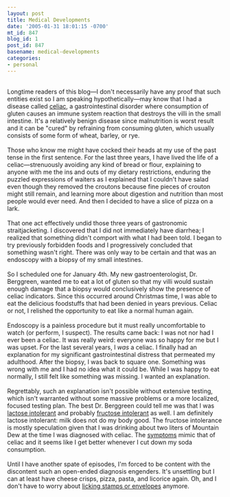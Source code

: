 ```yaml
---
layout: post
title: Medical Developments
date: '2005-01-31 18:01:15 -0700'
mt_id: 847
blog_id: 1
post_id: 847
basename: medical-developments
categories:
- personal
---
```

<br />Longtime readers of this blog&#x2014;I don't necessarily have any proof that such entities exist so I am speaking hypothetically&#x2014;may know that I had a disease called <a href="http://www.celiac.com/">celiac</a>, a gastrointestinal disorder where consumption of gluten causes an immune system reaction that destroys the villi in the small intestine. It's a relatively benign disease since malnutrition is worst result and it can be "cured" by refraining from consuming gluten, which usually consists of some form of wheat, barley, or rye.<br /><br />Those who know me might have cocked their heads at my use of the past tense in the first sentence. For the last three years, I have lived the life of a celiac&#x2014;strenuously avoiding any kind of bread or flour, explaining to anyone with me the ins and outs of my dietary restrictions, enduring the puzzled expressions of waiters as I explained that I couldn't have salad even though they removed the croutons because fine pieces of crouton might still remain, and learning more about digestion and nutrition than most people would ever need. And then I decided to have a slice of pizza on a lark.<br /><br />That one act effectively undid those three years of gastronomic straitjacketing. I discovered that I did not immediately have diarrhea; I realized that something didn't comport with what I had been told. I began to try previously forbidden foods and I progressively concluded that something wasn't right. There was only way to be certain and that was an endoscopy with a biopsy of my small intestines.<br /><br />So I scheduled one for January 4th. My new gastroenterologist, Dr. Berggreen, wanted me to eat a lot of gluten so that my villi would sustain enough damage that a biopsy would conclusively show the presence of celiac indicators. Since this occurred around Christmas time, I was able to eat the delicious foodstuffs that had been denied in years previous. Celiac or not, I relished the opportunity to eat like a normal human again.<br /><br />Endoscopy is a painless procedure but it must really uncomfortable to watch (or perform, I suspect). The results came back: I was not nor had I ever been a celiac. It was really weird: everyone was so happy for me but I was upset. For the last several years, I <em>was</em> a celiac. I finally had an explanation for my significant gastrointestinal distress that permeated my adulthood. After the biopsy, I was back to square one. Something was wrong with me and I had no idea what it could be. While I was happy to eat normally, I still felt like something was missing. I wanted an explanation.<br /><br />Regrettably, such an explanation isn't possible without extensive testing, which isn't warranted without some massive problems or a more localized, focused testing plan. The best Dr. Berggreen could tell me was that I was <a href="http://digestive.niddk.nih.gov/ddiseases/pubs/lactoseintolerance/">lactose intolerant</a> and probably <a href="http://www.uihc.uiowa.edu/FRUCTOSE/WhatisDFI.htm">fructose intolerant</a> as well. I am definitely lactose intolerant: milk does not do my body good. The fructose intolerance is mostly speculation given that I was drinking about two liters of Mountain Dew at the time I was diagnosed with celiac. The <a href="http://www.uihc.uiowa.edu/FRUCTOSE/Symptoms.htm">symptoms</a> mimic that of celiac and it seems like I get better whenever I cut down my soda consumption.<br /><br />Until I have another spate of episodes, I'm forced to be content with the discontent such an open-ended diagnosis engenders. It's unsettling but I can at least have cheese crisps, pizza, pasta, and licorice again. Oh, and I don't have to worry about <a href="http://www.celiac.com/st_prod.html?p_prodid=186">licking stamps or envelopes</a> anymore.<br /><br /><br />
